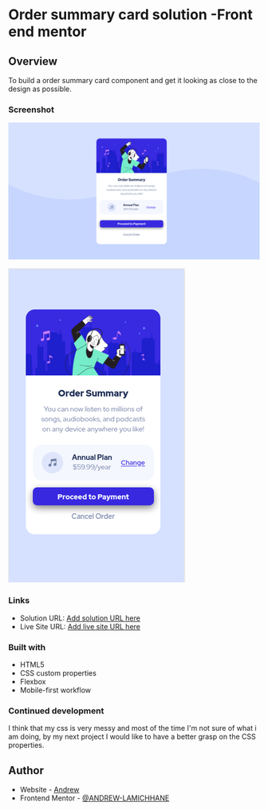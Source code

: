 # Order summary card solution -Front end mentor

## Overview

To build a order summary card component and get it looking as close to the design as possible.

### Screenshot

![](./images/Desktop-preview.png)

![](./images/Mobile-view-preview.png)

### Links

- Solution URL: [Add solution URL here](https://your-solution-url.com)
- Live Site URL: [Add live site URL here](https://your-live-site-url.com)

### Built with

- HTML5
- CSS custom properties
- Flexbox
- Mobile-first workflow

### Continued development

I think that my css is very messy and most of the time I'm not sure of what i am doing, by my next project I would like to have a better grasp on the
CSS properties.

## Author

- Website - [Andrew](https://www.your-site.com)
- Frontend Mentor - [@ANDREW-LAMICHHANE](https://www.frontendmentor.io/profile/ANDREW-LAMICHHANE)
